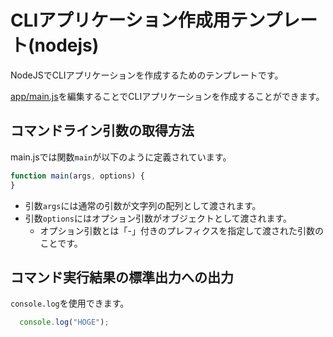 # CLIアプリケーション作成用テンプレート(nodejs)

NodeJSでCLIアプリケーションを作成するためのテンプレートです。

[app/main.js](app/main.js)を編集することでCLIアプリケーションを作成することができます。

## コマンドライン引数の取得方法
main.jsでは関数`main`が以下のように定義されています。

``` js
function main(args, options) {
}
```

- 引数`args`には通常の引数が文字列の配列として渡されます。
- 引数`options`にはオプション引数がオブジェクトとして渡されます。
  - オプション引数とは「-」付きのプレフィクスを指定して渡された引数のことです。

## コマンド実行結果の標準出力への出力
`console.log`を使用できます。

``` js
  console.log("HOGE");
```
